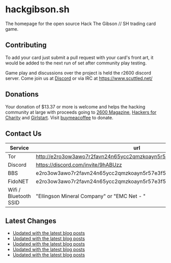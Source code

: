 # hackgibson.sh
The homepage for the open source Hack The Gibson // SH trading card game.


## Contributing

To add your card just submit a pull request with your card's front art, it would be added to the next run of set after community play testing.

Game play and discussions over the project is held the r2600 discord server. Come join us at [Discord](https://discord.com/invite/9hABUzz) or via IRC at https://www.scuttled.net/


## Donations

Your donation of $13.37 or more is welcome and helps the hacking community at large with proceeds going to [2600 Magazine](https://2600.com/), [Hackers for Charity](https://hackersforcharity.org) and [Girlstart](https://girlstart.org).  Visit [buymeacoffee](https://www.buymeacoffee.com/hackgibson.sh) to donate.


## Contact Us

Service | url
-|-
Tor | http://e2ro3ow3awo7r2favn24n65ycc2qmzkoayn5r57e3f56nvjwdcgg32ad.onion
Discord | https://discord.com/invite/9hABUzz
BBS | e2ro3ow3awo7r2favn24n65ycc2qmzkoayn5r57e3f56nvjwdcgg32ad.onion:23
FidoNET | e2ro3ow3awo7r2favn24n65ycc2qmzkoayn5r57e3f56nvjwdcgg32ad.onion:24554
Wifi / Bluetooth SSID | "Ellingson Mineral Company" or "EMC Net - <fidonet address>"

## Latest Changes
<!-- BLOG-POST-LIST:START -->
- [Updated with the latest blog posts](https://github.com/DFW2600/hackgibson.sh/commit/8750c4fab79a0f76d6caaf3db7ebc1b2f7c9d020)
- [Updated with the latest blog posts](https://github.com/DFW2600/hackgibson.sh/commit/52a90af7dad1fb8fbfbf5c8ff3e192a7f38f1f06)
- [Updated with the latest blog posts](https://github.com/DFW2600/hackgibson.sh/commit/826c41d9e825e0f562017527b2c589df7b9735ba)
- [Updated with the latest blog posts](https://github.com/DFW2600/hackgibson.sh/commit/c4f99c5497a16919d2d8815e0a2e5bf0c8ced179)
- [Updated with the latest blog posts](https://github.com/DFW2600/hackgibson.sh/commit/a45f2ea97090e01d82cf267adee407948c258599)
<!-- BLOG-POST-LIST:END -->
